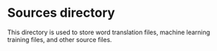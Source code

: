 # Sources directory

This directory is used to store word translation files, 
machine learning training files, and other source files.
